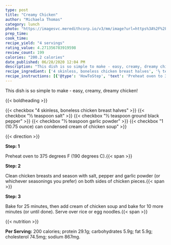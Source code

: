 ```yaml
---
type: post
title: "Creamy Chicken"
author: "Michaela Thomas"
category: lunch
photo: "https://imagesvc.meredithcorp.io/v3/mm/image?url=https%3A%2F%2Fimages.media-allrecipes.com%2Fuserphotos%2F395073.jpg"
prep_time: 
cook_time: 
recipe_yield: "4 servings"
rating_value: 4.271356783919598
review_count: 199
calories: "200.2 calories"
date_published: 06/28/2020 12:04 PM
description: "This dish is so simple to make - easy, creamy, dreamy chicken!"
recipe_ingredient: ['4 skinless, boneless chicken breast halves', '½ teaspoon salt', '½ teaspoon ground black pepper', '½ teaspoon garlic powder', '1 (10.75 ounce) can  condensed cream of chicken soup']
recipe_instructions: [{'@type': 'HowToStep', 'text': 'Preheat oven to 375 degrees F (190 degrees C).\n'}, {'@type': 'HowToStep', 'text': 'Clean chicken breasts and season with salt, pepper and garlic powder (or whichever seasonings you prefer) on both sides of chicken pieces.\n'}, {'@type': 'HowToStep', 'text': 'Bake for 25 minutes, then add cream of chicken soup and bake for 10 more minutes (or until done). Serve over rice or egg noodles.\n'}]
---
```


This dish is so simple to make - easy, creamy, dreamy chicken! 

{{< boldheading >}}

{{< checkbox "4  skinless, boneless chicken breast halves" >}}
{{< checkbox "½ teaspoon salt" >}}
{{< checkbox "½ teaspoon ground black pepper" >}}
{{< checkbox "½ teaspoon garlic powder" >}}
{{< checkbox "1 (10.75 ounce) can  condensed cream of chicken soup" >}}


{{< direction >}}

**Step: 1**

Preheat oven to 375 degrees F (190 degrees C).{{< span >}}

**Step: 2**

Clean chicken breasts and season with salt, pepper and garlic powder (or whichever seasonings you prefer) on both sides of chicken pieces.{{< span >}}

**Step: 3**

Bake for 25 minutes, then add cream of chicken soup and bake for 10 more minutes (or until done). Serve over rice or egg noodles.{{< span >}}

{{< nutrition >}}

**Per Serving:** 200 calories; protein 29.1g; carbohydrates 5.9g; fat 5.9g; cholesterol 74.5mg; sodium 867mg.